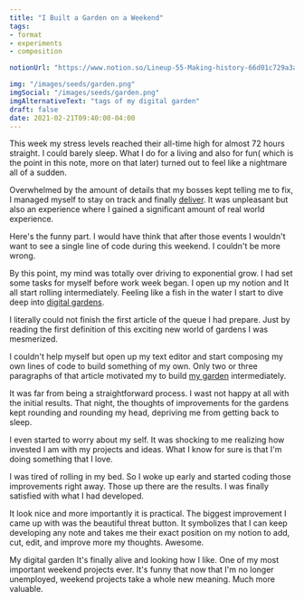 ```yaml
---
title: "I Built a Garden on a Weekend"
tags:
- format
- experiments
- composition

notionUrl: "https://www.notion.so/Lineup-55-Making-history-66d01c729a3a4f3ab2d6e3962c491250"

img: "/images/seeds/garden.png"
imgSocial: "/images/seeds/garden.png"
imgAlternativeText: "tags of my digital garden"
draft: false
date: 2021-02-21T09:40:00-04:00
---
```

This week my stress levels reached their all-time high for almost 72 hours straight. I could barely sleep. What I do for a living and also for fun( which is the point in this note, more on that later) turned out to feel like a nightmare all of a sudden.

Overwhelmed by the amount of details that my bosses kept telling me to fix, I managed myself to stay on track and finally [deliver](http://syspedidos.dev.sysmodelers.com/diet-generator/). It was unpleasant but also an experience where I gained a significant amount of real world experience.

Here's the funny part. I would have think that after those events I wouldn't want to see a single line of code during this weekend. I couldn't be more wrong.

By this point, my mind was totally over driving to exponential grow. I had set some tasks for myself before work week began. I open up my notion and It all start rolling intermediately. Feeling like a fish in the water I start to dive deep into [digital gardens](https://www.technologyreview.com/2020/09/03/1007716/digital-gardens-let-you-cultivate-your-own-little-bit-of-the-internet/).

I literally could not finish the first article of the queue I had prepare. Just by reading the first definition of this exciting new world of gardens I was mesmerized. 

I couldn't help myself but open up my text editor and start composing my own lines of code to build something of my own. Only two or three paragraphs of that article motivated my to build [my garden](https://albindevs.netlify.app/seed/) intermediately. 

It was far from being a straightforward process. I wast not happy at all with the initial results. That night, the thoughts of improvements for the gardens kept rounding and rounding my head, depriving me from getting back to sleep.

I even started to worry about my self. It was shocking to me realizing how invested I am with my projects and ideas. What I know for sure is that I'm doing something that I love.

I was tired of rolling in my bed. So I woke up early and started coding those improvements right away. Those up there are the results. I was finally satisfied with what I had developed.

It look nice and more importantly it is practical. The biggest improvement I came up with was the beautiful threat button. It symbolizes that I can keep developing any note and takes me their exact position on my notion to add, cut, edit, and improve more my thoughts. Awesome.

My digital garden It's finally alive and looking how I like. One of my most important weekend projects ever. It's funny that now that I'm no longer unemployed, weekend projects take a whole new meaning. Much more valuable.